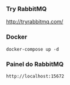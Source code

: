 ### Try RabbitMQ

http://tryrabbitmq.com/

### Docker

```
docker-compose up -d
```

### Painel do RabbitMQ

```
http://localhost:15672
```